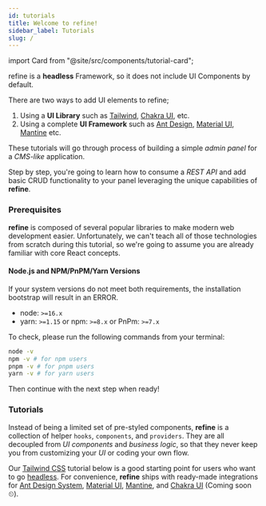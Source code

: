 ```yaml
---
id: tutorials
title: Welcome to refine!
sidebar_label: Tutorials
slug: /
---
```


import Card from "@site/src/components/tutorial-card";

refine is a **headless** Framework, so it does not include UI Components by default.

There are two ways to add UI elements to refine;

1. Using a **UI Library** such as [Tailwind](https://tailwindcss.com/), [Chakra UI](https://chakra-ui.com/), etc.
2. Using a complete **UI Framework** such as [Ant Design](https://ant.design/), [Material UI](https://mui.com/), [Mantine](https://mantine.dev/) etc.

These tutorials will go through process of building a simple _admin panel_ for a _CMS-like_ application.

Step by step, you're going to learn how to consume a _REST API_ and add basic CRUD functionality to your panel leveraging the unique capabilities of **refine**.


### Prerequisites

**refine** is composed of several popular libraries to make modern web development easier. Unfortunately, we can't teach all of those technologies from scratch during this tutorial, so we're going to assume you are already familiar with core React concepts.

#### Node.js and NPM/PnPM/Yarn Versions

If your system versions do not meet both requirements, the installation bootstrap will result in an ERROR. 

- node: `>=16.x`
- yarn: `>=1.15` or npm: `>=8.x` or PnPm: `>=7.x`

To check, please run the following commands from your terminal:

```bash
node -v
npm -v # for npm users
pnpm -v # for pnpm users
yarn -v # for yarn users
```

Then continue with the next step when ready!

### Tutorials

Instead of being a limited set of pre-styled components, **refine** is a collection of helper `hooks`, `components`, and `providers`. They are all decoupled from *UI components* and *business logic*, so that they never keep you from customizing your *UI* or coding your own flow. 

Our [Tailwind CSS](https://tailwindcss.com/) tutorial below is a good starting point for users who want to go [headless](/docs/getting-started/overview.md/#what-do-you-mean-by-headless-). For convenience, **refine** ships with ready-made integrations for [Ant Design System](https://ant.design/), [Material UI](https://mui.com/), [Mantine](https://mantine.dev/), and [Chakra UI](https://chakra-ui.com/) (Coming soon ⏲). 

<div className="tutorial-cards">
    <Card
        iconPath={"/img/tutorial-cards/tailwind-icon.svg"}
        title={"Tailwind CSS"}
        direction={"/docs/tutorials/headless-tutorial"}
        alt={"Tailwind Icon"}
    />
    <Card
        iconPath={"/img/tutorial-cards/antd-icon.svg"}
        title={"Ant Design"}
        direction={"/docs/tutorials/ant-design-tutorial"}
        alt={"Ant Design Icon"}
    />
     <Card
        iconPath={"/img/tutorial-cards/mantine-icon.svg"}
        title={"Mantine"}
        direction={"/docs/tutorials/mantine-tutorial"}
        alt={"Mantine Icon"}
    />
     <Card
        iconPath={"/img/tutorial-cards/mui-icon.svg"}
        title={"Material UI"}
        direction={"/docs/tutorials/material-ui-tutorial"}
        alt={"Material UI Icon"}
    />
</div>